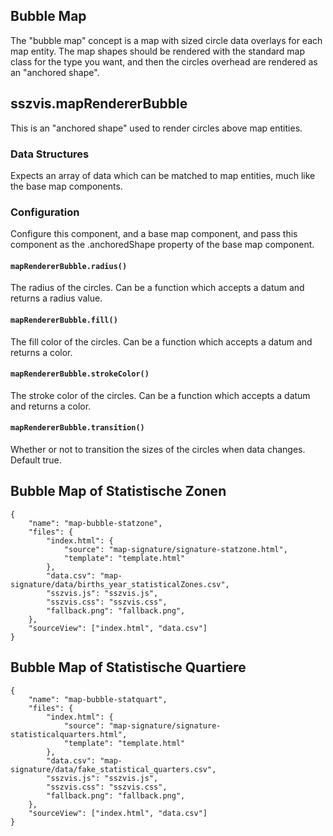 ## Bubble Map

The "bubble map" concept is a map with sized circle data overlays for each map entity. The map
shapes should be rendered with the standard map class for the type you want, and then the circles
overhead are rendered as an "anchored shape".

## sszvis.mapRendererBubble

This is an "anchored shape" used to render circles above map entities.

### Data Structures

Expects an array of data which can be matched to map entities, much like the base map components.

### Configuration

Configure this component, and a base map component, and pass this component as the .anchoredShape
property of the base map component.

#### `mapRendererBubble.radius()`

The radius of the circles. Can be a function which accepts a datum and returns a radius value.

#### `mapRendererBubble.fill()`

The fill color of the circles. Can be a function which accepts a datum and returns a color.

#### `mapRendererBubble.strokeColor()`

The stroke color of the circles. Can be a function which accepts a datum and returns a color.

#### `mapRendererBubble.transition()`

Whether or not to transition the sizes of the circles when data changes. Default true.

## Bubble Map of Statistische Zonen

```project
{
    "name": "map-bubble-statzone",
    "files": {
        "index.html": {
            "source": "map-signature/signature-statzone.html",
            "template": "template.html"
        },
        "data.csv": "map-signature/data/births_year_statisticalZones.csv",
        "sszvis.js": "sszvis.js",
        "sszvis.css": "sszvis.css",
        "fallback.png": "fallback.png",
    },
    "sourceView": ["index.html", "data.csv"]
}
```

## Bubble Map of Statistische Quartiere

```project
{
    "name": "map-bubble-statquart",
    "files": {
        "index.html": {
            "source": "map-signature/signature-statisticalquarters.html",
            "template": "template.html"
        },
        "data.csv": "map-signature/data/fake_statistical_quarters.csv",
        "sszvis.js": "sszvis.js",
        "sszvis.css": "sszvis.css",
        "fallback.png": "fallback.png",
    },
    "sourceView": ["index.html", "data.csv"]
}
```
